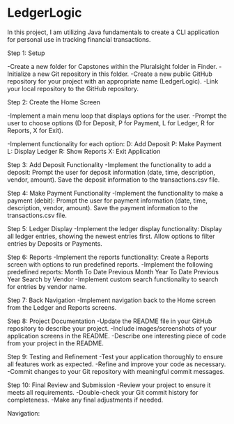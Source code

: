 # LedgerLogic
In this project, I am utilizing Java fundamentals to create a CLI application for personal use in tracking financial transactions. 

Step 1: Setup

-Create a new folder for Capstones within the Pluralsight folder in Finder.
-Initialize a new Git repository in this folder.
-Create a new public GitHub repository for your project with an appropriate name (LedgerLogic).
-Link your local repository to the GitHub repository.

Step 2: Create the Home Screen

-Implement a main menu loop that displays options for the user.
-Prompt the user to choose options (D for Deposit, P for Payment, L for Ledger, R for Reports, X for Exit).

-Implement functionality for each option:
    D: Add Deposit
    P: Make Payment
    L: Display Ledger
    R: Show Reports
    X: Exit Application
    
Step 3: Add Deposit Functionality
-Implement the functionality to add a deposit:
    Prompt the user for deposit information (date, time, description, vendor, amount).
    Save the deposit information to the transactions.csv file.

Step 4: Make Payment Functionality
-Implement the functionality to make a payment (debit):
    Prompt the user for payment information (date, time, description, vendor, amount).
    Save the payment information to the transactions.csv file.
    
Step 5: Ledger Display
-Implement the ledger display functionality:
    Display all ledger entries, showing the newest entries first.
    Allow options to filter entries by Deposits or Payments.
    
Step 6: Reports
-Implement the reports functionality:
    Create a Reports screen with options to run predefined reports.
    -Implement the following predefined reports:
        Month To Date
        Previous Month
        Year To Date
        Previous Year
        Search by Vendor
    -Implement custom search functionality to search for entries by vendor name.
    
Step 7: Back Navigation
-Implement navigation back to the Home screen from the Ledger and Reports screens.

Step 8: Project Documentation
-Update the README file in your GitHub repository to describe your project.
-Include images/screenshots of your application screens in the README.
-Describe one interesting piece of code from your project in the README.

Step 9: Testing and Refinement
-Test your application thoroughly to ensure all features work as expected.
-Refine and improve your code as necessary.
-Commit changes to your Git repository with meaningful commit messages.

Step 10: Final Review and Submission
-Review your project to ensure it meets all requirements.
-Double-check your Git commit history for completeness.
-Make any final adjustments if needed.

Navigation:
